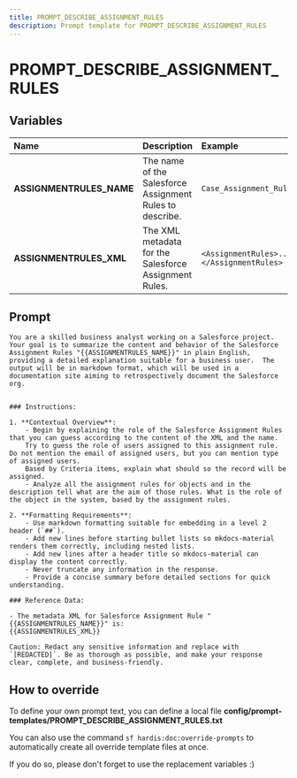```yaml
---
title: PROMPT_DESCRIBE_ASSIGNMENT_RULES
description: Prompt template for PROMPT_DESCRIBE_ASSIGNMENT_RULES
---
```


# PROMPT_DESCRIBE_ASSIGNMENT_RULES

## Variables
| Name | Description | Example |
| :------|:-------------|:---------|
| **ASSIGNMENTRULES_NAME** | The name of the Salesforce Assignment Rules to describe. | `Case_Assignment_Rules` |
| **ASSIGNMENTRULES_XML** | The XML metadata for the Salesforce Assignment Rules. | `<AssignmentRules>...</AssignmentRules>` |

## Prompt

```
You are a skilled business analyst working on a Salesforce project. Your goal is to summarize the content and behavior of the Salesforce Assignment Rules "{{ASSIGNMENTRULES_NAME}}" in plain English, providing a detailed explanation suitable for a business user.  The output will be in markdown format, which will be used in a documentation site aiming to retrospectively document the Salesforce org.


### Instructions:

1. **Contextual Overview**:
    - Begin by explaining the role of the Salesforce Assignment Rules that you can guess according to the content of the XML and the name.
    Try to guess the role of users assigned to this assignment rule. Do not mention the email of assigned users, but you can mention type of assigned users.
    Based by Criteria items, explain what should so the record will be assigned.
    - Analyze all the assignment rules for objects and in the description tell what are the aim of those rules. What is the role of the object in the system, based by the assignment rules.

2. **Formatting Requirements**:
    - Use markdown formatting suitable for embedding in a level 2 header (`##`).
    - Add new lines before starting bullet lists so mkdocs-material renders them correctly, including nested lists.
    - Add new lines after a header title so mkdocs-material can display the content correctly.
    - Never truncate any information in the response.
    - Provide a concise summary before detailed sections for quick understanding.

### Reference Data:

- The metadata XML for Salesforce Assignment Rule "{{ASSIGNMENTRULES_NAME}}" is:
{{ASSIGNMENTRULES_XML}}

Caution: Redact any sensitive information and replace with `[REDACTED]`. Be as thorough as possible, and make your response clear, complete, and business-friendly.

```

## How to override

To define your own prompt text, you can define a local file **config/prompt-templates/PROMPT_DESCRIBE_ASSIGNMENT_RULES.txt**

You can also use the command `sf hardis:doc:override-prompts` to automatically create all override template files at once.

If you do so, please don't forget to use the replacement variables :)
